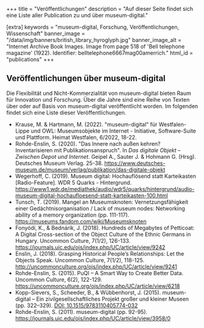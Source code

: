 +++
title = "Veröffentlichungen"
description = "Auf dieser Seite findet sich eine Liste aller Publication zu und über museum-digital."

[extra]
keywords = "museum-digital, Forschung, Veröffentlichungen, Wissenschaft"
banner_image = "/data/img/banners/british_library_hyroglyph.jpg"
banner_image_alt = "Internet Archive Book Images. Image from page 518 of 'Bell telephone magazine' (1922). Identifier: belltelephone6667mag00amerrich."
html_id = "publications"
+++

## Veröffentlichungen über museum-digital

Die Flexibilität und Nicht-Kommerzialität von museum-digital bieten Raum für Innovation und Forschung. Über die Jahre sind eine Reihe von Texten über oder auf Basis von museum-digital veröffentlicht worden. Im folgenden findet sich eine Liste dieser Veröffentlichungen.

- Krause, M. & Hartmann, M. (2022). "museum-digital" für Westfalen-Lippe und OWL: Museumsobjekte im Internet - Initiative, Software-Suite und Plattform. Heimat Westfalen, 6/2022, 18-22.
- Rohde-Enslin, S. (2020). "Das Innere nach außen kehren? Inventarisieren mit Publikationsanspruch". In _Das digitale Objekt – Zwischen Depot und Internet_. Geipel A., Sauter J. & Hohmann G. (Hrsg). Deutsches Museum Verlag. 25-38. <https://www.deutsches-museum.de/museum/verlag/publikation/das-digitale-objekt>
- Wegerhoff, C. (2019). Museum digital: Hochauflösend statt Karteikasten [Radio-Feature]. WDR 5 Quarks - Hintergrund. https://www1.wdr.de/mediathek/audio/wdr5/quarks/hintergrund/audio-museum-digital-hochaufloesend-statt-karteikasten-100.html
- Tunsch, T. (2019). Mangel an Museumsknoten: Vernetzungsfähigkeit einer Gedächtnisorganisation / Lack of museum nodes: Networking ability of a memory organization (pp. 111-117). <https://museums.fandom.com/wiki/Museumsknoten>
- Fonyódi, K., & Bednárik, J. (2018). Hundreds of Megabytes of Petticoat: A Digital Cross-section of the Object Culture of the Ethnic Germans in Hungary. Uncommon Culture, 7(1/2), 126-133. <https://journals.uic.edu/ojs/index.php/UC/article/view/9242>
- Enslin, J. (2018). Grasping Historical People’s Relationships: Let the Objects Speak. Uncommon Culture, 7(1/2), 118-125. <http://uncommonculture.org/ojs/index.php/UC/article/view/9241>
- Rohde-Enslin, S. (2015). PuQI – A Smart Way to Create Better Data. Uncommon Culture, 6(2), 122-129. <https://uncommonculture.org/ojs/index.php/UC/article/view/6218>
- Kopp-Sievers, S., Scheeder, B., & Wübbenhorst, J. (2015). museum-digital – Ein zivilgesellschaftliches Projekt großer und kleiner Museen (pp. 322–329). [DOI: 10.1515/9783110405774-032](https://doi.org/10.1515/9783110405774-032)
- Rohde-Enslin, S. (2011). museum-digital (pp. 92-95). <https://journals.uic.edu/ojs/index.php/UC/article/view/3958/0>


